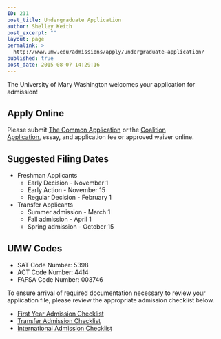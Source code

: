 ```yaml
---
ID: 211
post_title: Undergraduate Application
author: Shelley Keith
post_excerpt: ""
layout: page
permalink: >
  http://www.umw.edu/admissions/apply/undergraduate-application/
published: true
post_date: 2015-08-07 14:29:16
---
```

The University of Mary Washington welcomes your application for admission!
<h2>Apply Online</h2>
Please submit <a href="https://apply.commonapp.org/Login?ma=159">The Common Application</a> or the <a href="http://Mycoalition.com">Coalition Application</a>, essay, and application fee or approved waiver online.
<h2>Suggested Filing Dates</h2>
<ul>
 	<li>Freshman Applicants
<ul>
 	<li>Early Decision - November 1</li>
 	<li>Early Action - November 15</li>
 	<li>Regular Decision - February 1</li>
</ul>
</li>
 	<li>Transfer Applicants
<ul>
 	<li>Summer admission - March 1</li>
 	<li>Fall admission - April 1</li>
 	<li>Spring admission - October 15</li>
</ul>
</li>
</ul>
<h2>UMW Codes</h2>
<ul>
 	<li>SAT Code Number: 5398</li>
 	<li>ACT Code Number: 4414</li>
 	<li>FAFSA Code Number: 003746</li>
</ul>
To ensure arrival of required documentation necessary to review your application file, please review the appropriate admission checklist below.
<ul>
 	<li><a href="/admissions/undergraduate/checklist/">First Year Admission Checklist</a></li>
 	<li><a href="/admissions/transfer/transfer-applicant-process/transfer-applicant-checklist/">Transfer Admission Checklist</a></li>
 	<li><a href="/admissions/international/international-checklist/">International Admission Checklist</a></li>
</ul>